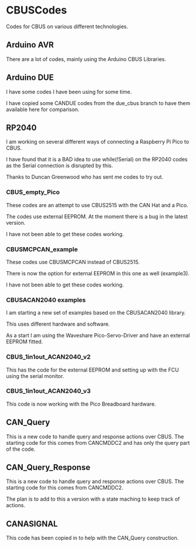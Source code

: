 # CBUSCodes

Codes for CBUS on various different technologies.

## Arduino AVR

There are a lot of codes, mainly using the Arduino CBUS Libraries.

## Arduino DUE

I have some codes I have been using for some time.

I have copied some CANDUE codes from the due_cbus branch to have them available here for comparison.

## RP2040

I am working on several different ways of connecting a Raspberry Pi Pico to CBUS.

I have found that it is a BAD idea to use   while(!Serial) on the RP2040 codes as the Serial connection is disrupted by this.

Thanks to Duncan Greenwood who has sent me codes to try out.

### CBUS_empty_Pico

These codes are an attempt to use CBUS2515 with the CAN Hat and a Pico.

The codes use external EEPROM.  At the moment there is a bug in the latest version.

I have not been able to get these codes working.

### CBUSMCPCAN_example

These codes use CBUSMCPCAN instead of CBUS2515.

There is now the option for external EEPROM in this one as well (example3).

I have not been able to get these codes working.

### CBUSACAN2040 examples

I am starting a new set of examples based on the CBUSACAN2040 library.

This uses different hardware and software.

As a start I am using the Waveshare Pico-Servo-Driver and have an external EEPROM fitted.

### CBUS_1in1out_ACAN2040_v2

This has the code for the external EEPROM and setting up with the FCU using the serial monitor.

### CBUS_1in1out_ACAN2040_v3

This code is now working with the Pico Breadboard hardware.

## CAN_Query

This is a new code to handle query and response actions over CBUS. The starting code for this comes from CANCMDDC2 and has only the query part of the code.

## CAN_Query_Response

This is a new code to handle query and response actions over CBUS. The starting code for this comes from CANCMDDC2.

The plan is to add to this a version with a state maching to keep track of actions.

## CANASIGNAL

This code has been copied in to help with the CAN_Query construction.

